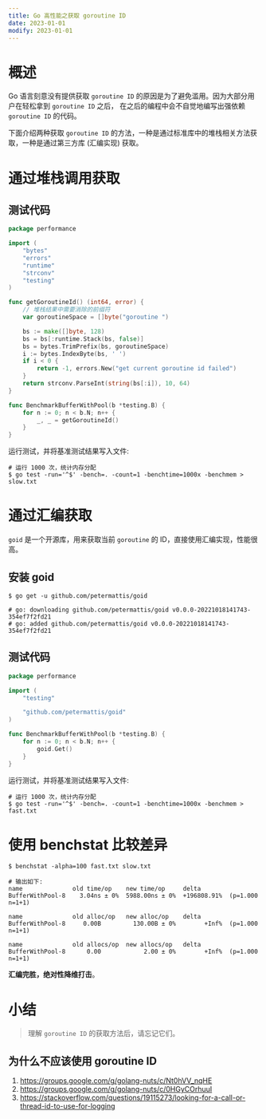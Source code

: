 ```yaml
---
title: Go 高性能之获取 goroutine ID
date: 2023-01-01
modify: 2023-01-01
---
```


# 概述

Go 语言刻意没有提供获取 `goroutine ID` 的原因是为了避免滥用。因为大部分用户在轻松拿到 `goroutine ID` 之后，
在之后的编程中会不自觉地编写出强依赖 `goroutine ID` 的代码。

下面介绍两种获取 `goroutine ID` 的方法，一种是通过标准库中的堆栈相关方法获取，一种是通过第三方库 (汇编实现) 获取。

# 通过堆栈调用获取

## 测试代码

```go
package performance

import (
	"bytes"
	"errors"
	"runtime"
	"strconv"
	"testing"
)

func getGoroutineId() (int64, error) {
	// 堆栈结果中需要消除的前缀符
	var goroutineSpace = []byte("goroutine ")

	bs := make([]byte, 128)
	bs = bs[:runtime.Stack(bs, false)]
	bs = bytes.TrimPrefix(bs, goroutineSpace)
	i := bytes.IndexByte(bs, ' ')
	if i < 0 {
		return -1, errors.New("get current goroutine id failed")
	}
	return strconv.ParseInt(string(bs[:i]), 10, 64)
}

func BenchmarkBufferWithPool(b *testing.B) {
	for n := 0; n < b.N; n++ {
		_, _ = getGoroutineId()
	}
}
```

运行测试，并将基准测试结果写入文件:

```shell
# 运行 1000 次，统计内存分配
$ go test -run='^$' -bench=. -count=1 -benchtime=1000x -benchmem > slow.txt
```

# 通过汇编获取

`goid` 是一个开源库，用来获取当前 `goroutine` 的 ID，直接使用汇编实现，性能很高。

## 安装 goid

```shell
$ go get -u github.com/petermattis/goid

# go: downloading github.com/petermattis/goid v0.0.0-20221018141743-354ef7f2fd21
# go: added github.com/petermattis/goid v0.0.0-20221018141743-354ef7f2fd21
```

## 测试代码

```go
package performance

import (
	"testing"

	"github.com/petermattis/goid"
)

func BenchmarkBufferWithPool(b *testing.B) {
	for n := 0; n < b.N; n++ {
		goid.Get()
	}
}
```

运行测试，并将基准测试结果写入文件:

```shell
# 运行 1000 次，统计内存分配
$ go test -run='^$' -bench=. -count=1 -benchtime=1000x -benchmem > fast.txt
```

# 使用 benchstat 比较差异

```shell
$ benchstat -alpha=100 fast.txt slow.txt 

# 输出如下:
name              old time/op    new time/op     delta
BufferWithPool-8    3.04ns ± 0%  5988.00ns ± 0%  +196808.91%  (p=1.000 n=1+1)

name              old alloc/op   new alloc/op    delta
BufferWithPool-8     0.00B         130.00B ± 0%        +Inf%  (p=1.000 n=1+1)

name              old allocs/op  new allocs/op   delta
BufferWithPool-8      0.00            2.00 ± 0%        +Inf%  (p=1.000 n=1+1)
```

**汇编完胜，绝对性降维打击**。

# 小结

> 理解 `goroutine ID` 的获取方法后，请忘记它们。

## 为什么不应该使用 goroutine ID

1. https://groups.google.com/g/golang-nuts/c/Nt0hVV_nqHE
2. https://groups.google.com/g/golang-nuts/c/0HGyCOrhuuI
3. https://stackoverflow.com/questions/19115273/looking-for-a-call-or-thread-id-to-use-for-logging

